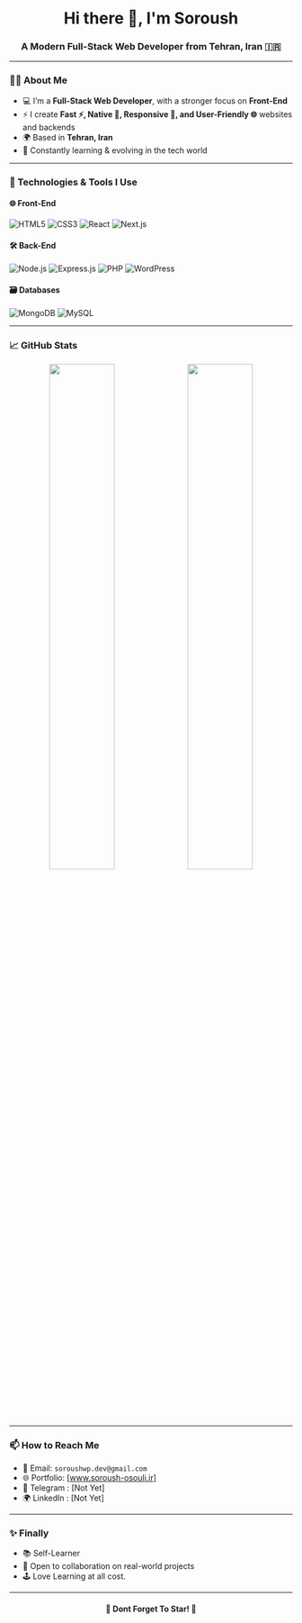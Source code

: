 <h1 align="center">Hi there 👋, I'm Soroush</h1>
<h3 align="center">A Modern Full-Stack Web Developer from Tehran, Iran 🇮🇷</h3>

---

### 🧑‍💻 About Me

- 💻 I’m a **Full-Stack Web Developer**, with a stronger focus on **Front-End**
- ⚡ I create **Fast ⚡, Native 🎯, Responsive 📱, and User-Friendly 🌐** websites and backends
- 🌍 Based in **Tehran, Iran**
- 🧠 Constantly learning & evolving in the tech world

---

### 🚀 Technologies & Tools I Use

#### 🌐 Front-End
![HTML5](https://img.shields.io/badge/-HTML5-E34F26?logo=html5&logoColor=white&style=for-the-badge)
![CSS3](https://img.shields.io/badge/-CSS3-1572B6?logo=css3&logoColor=white&style=for-the-badge)
![React](https://img.shields.io/badge/-React-61DAFB?logo=react&logoColor=black&style=for-the-badge)
![Next.js](https://img.shields.io/badge/-Next.js-000000?logo=next.js&logoColor=white&style=for-the-badge)

#### 🛠️ Back-End
![Node.js](https://img.shields.io/badge/-Node.js-339933?logo=node.js&logoColor=white&style=for-the-badge)
![Express.js](https://img.shields.io/badge/-Express.js-000000?logo=express&logoColor=white&style=for-the-badge)
![PHP](https://img.shields.io/badge/-PHP-777BB4?logo=php&logoColor=white&style=for-the-badge)
![WordPress](https://img.shields.io/badge/-WordPress-21759B?logo=wordpress&logoColor=white&style=for-the-badge)

#### 🗃️ Databases
![MongoDB](https://img.shields.io/badge/-MongoDB-47A248?logo=mongodb&logoColor=white&style=for-the-badge)
![MySQL](https://img.shields.io/badge/-MySQL-4479A1?logo=mysql&logoColor=white&style=for-the-badge)

---

### 📈 GitHub Stats

<p align="center">
  <img width="48%" src="https://github-readme-stats.vercel.app/api?username=soroush&show_icons=true&theme=radical" />
  <img width="48%" src="https://github-readme-streak-stats.herokuapp.com/?user=soroush&theme=radical" />
</p>

---

### 📫 How to Reach Me

- 📧 Email: `soroushwp.dev@gmail.com`
- 🌐 Portfolio: [www.soroush-osouli.ir]
- 💬 Telegram : [Not Yet]
- 🌍 LinkedIn : [Not Yet]

---

### ✨ Finally

- 📚 Self-Learner
- 🤝 Open to collaboration on real-world projects
- 🕹️ Love Learning at all cost.

---

<h4 align="center">🚀 Dont Forget To Star! 🌟</h4>
